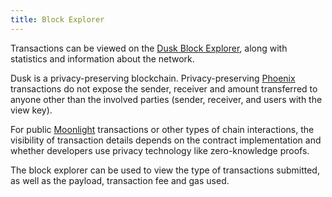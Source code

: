 ```yaml
---
title: Block Explorer
---
```


Transactions can be viewed on the [Dusk Block Explorer](https://explorer.dusk.network/), along with statistics and information about the network.

Dusk is a privacy-preserving blockchain. Privacy-preserving [Phoenix](/learn/dusk-protocol/transaction_models/phoenix) transactions do not expose the sender, receiver and amount transferred to anyone other than the involved parties (sender, receiver, and users with the view key).

For public [Moonlight](/learn/dusk-protocol/transaction_models/moonlight) transactions or other types of chain interactions, the visibility of transaction details depends on the contract implementation and whether developers use privacy technology like zero-knowledge proofs.

The block explorer can be used to view the type of transactions submitted, as well as the payload, transaction fee and gas used.
